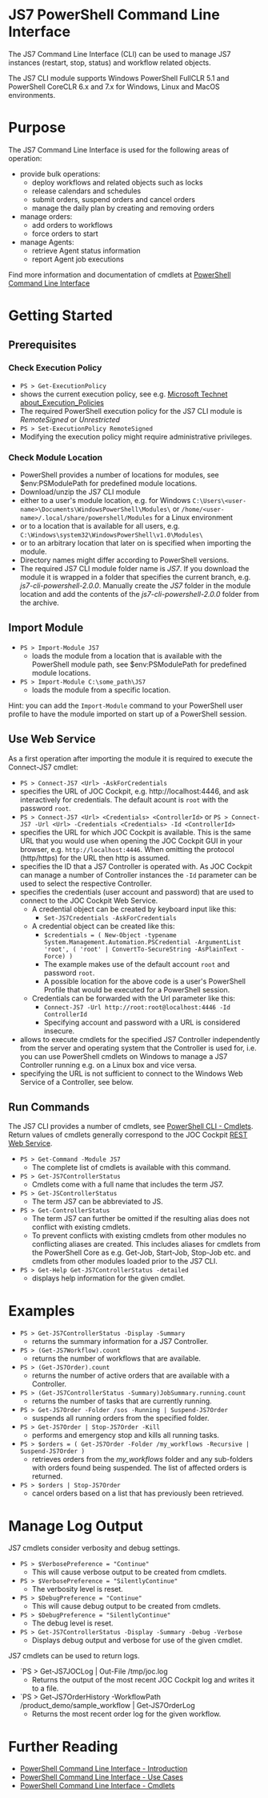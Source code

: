 # JS7 PowerShell Command Line Interface

The JS7 Command Line Interface (CLI) can be used to manage JS7 instances (restart, stop, status) and workflow related objects.

The JS7 CLI module supports Windows PowerShell FullCLR 5.1 and PowerShell CoreCLR 6.x and 7.x for Windows, Linux and MacOS environments.

# Purpose

The JS7 Command Line Interface is used for the following areas of operation:

* provide bulk operations:
    * deploy workflows and related objects such as locks
    * release calendars and schedules
    * submit orders, suspend orders and cancel orders
    * manage the daily plan by creating and removing orders
* manage orders:
    * add orders to workflows
    * force orders to start
* manage Agents:
    * retrieve Agent status information
    * report Agent job executions
 
Find more information and documentation of cmdlets at [PowerShell Command Line Interface](https://kb.sos-berlin.com/x/PpQwAw)

# Getting Started

## Prerequisites

### Check Execution Policy

* `PS > Get-ExecutionPolicy`
 * shows the current execution policy, see e.g. [Microsoft Technet about_Execution_Policies](https://technet.microsoft.com/en-us/library/hh847748.aspx)
 * The required PowerShell execution policy for the JS7 CLI module is *RemoteSigned* or *Unrestricted*
* `PS > Set-ExecutionPolicy RemoteSigned`
 * Modifying the execution policy might require administrative privileges.

### Check Module Location

* PowerShell provides a number of locations for modules, see $env:PSModulePath for predefined module locations.
* Download/unzip the JS7 CLI module 
 * either to a user's module location, e.g. for Windows `C:\Users\<user-name>\Documents\WindowsPowerShell\Modules\` or `/home/<user-name>/.local/share/powershell/Modules` for a Linux environment
 * or to a location that is available for all users, e.g. `C:\Windows\system32\WindowsPowerShell\v1.0\Modules\`
 * or to an arbitrary location that later on is specified when importing the module.
* Directory names might differ according to PowerShell versions.
* The required JS7 CLI module folder name is *JS7*. If you download the module it is wrapped in a folder that specifies the current branch, e.g. *js7-cli-powershell-2.0.0*. Manually create the *JS7* folder in the module location and add the contents of the *js7-cli-powershell-2.0.0* folder from the archive.

## Import Module

* `PS > Import-Module JS7`
  * loads the module from a location that is available with the PowerShell module path, see $env:PSModulePath for predefined module locations.
* `PS > Import-Module C:\some_path\JS7`
  * loads the module from a specific location.

Hint: you can add the `Import-Module` command to your PowerShell user profile to have the module imported on start up of a PowerShell session.

## Use Web Service

As a first operation after importing the module it is required to execute the Connect-JS7 cmdlet:

* `PS > Connect-JS7 <Url> -AskForCredentials`
 * specifies the URL of JOC Cockpit, e.g. http://localhost:4446, and ask interactively for credentials. The default acount is `root` with the password `root`.
* `PS > Connect-JS7 <Url> <Credentials> <ControllerId>`  or  `PS > Connect-JS7 -Url <Url> -Credentials <Credentials> -Id <ControllerId>`
 * specifies the URL for which JOC Cockpit is available. This is the same URL that you would use when opening the JOC Cockpit GUI in your browser, e.g. `http://localhost:4446`. When omitting the protocol (http/https) for the URL then http is assumed.
 * specifies the ID that a JS7 Controller is operated with. As JOC Cockpit can manage a number of Controller instances the `-Id` parameter can be used to select the respective Controller.
 * specifies the credentials (user account and password) that are used to connect to the JOC Cockpit Web Service.
   * A credential object can be created by keyboard input like this:
     * `Set-JS7Credentials -AskForCredentials`
   * A credential object can be created like this:
     * `$credentials = ( New-Object -typename System.Management.Automation.PSCredential -ArgumentList 'root', ( 'root' | ConvertTo-SecureString -AsPlainText -Force) )`
     * The example makes use of the default account `root` and password `root`.
     * A possible location for the above code is a user's PowerShell Profile that would be executed for a PowerShell session.
   * Credentials can be forwarded with the Url parameter like this: 
     * `Connect-JS7 -Url http://root:root@localhost:4446 -Id ControllerId`
     * Specifying account and password with a URL is considered insecure.
 * allows to execute cmdlets for the specified JS7 Controller independently from the server and operating system that the Controller is used for, i.e. you can use PowerShell cmdlets on Windows to manage a JS7 Controller running e.g. on a Linux box and vice versa.
 * specifying the URL is not sufficient to connect to the Windows Web Service of a Controller, see below.

## Run Commands

The JS7 CLI provides a number of cmdlets, see [PowerShell CLI - Cmdlets](https://kb.sos-berlin.com/x/fpQwAw). Return values of cmdlets generally correspond to the JOC Cockpit [REST Web Service](https://www.sos-berlin.com/JOC/2.0.0/raml-doc/JOC-API/index.html).

* `PS > Get-Command -Module JS7`
    * The complete list of cmdlets is available with this command.
* `PS > Get-JS7ControllerStatus`
    * Cmdlets come with a full name that includes the term JS7.
* `PS > Get-JSControllerStatus`
    * The term JS7 can be abbreviated to JS.
* `PS > Get-ControllerStatus`
    * The term JS7 can further be omitted if the resulting alias does not conflict with existing cmdlets.
    * To prevent conflicts with existing cmdlets from other modules no conflicting aliases are created. This includes aliases for cmdlets from the PowerShell Core as e.g. Get-Job, Start-Job, Stop-Job etc. and cmdlets from other modules loaded prior to the JS7 CLI.
* `PS > Get-Help Get-JS7ControllerStatus -detailed`
  * displays help information for the given cmdlet.

# Examples

* `PS > Get-JS7ControllerStatus -Display -Summary`
  * returns the summary information for a JS7 Controller.
* `PS > (Get-JS7Workflow).count`
  * returns the number of workflows that are available.
* `PS > (Get-JS7Order).count`
  * returns the number of active orders that are available with a Controller.
* `PS > (Get-JS7ControllerStatus -Summary)JobSummary.running.count`
  * returns the number of tasks that are currently running.
* `PS > Get-JS7Order -Folder /sos -Running | Suspend-JS7Order`
  * suspends all running orders from the specified folder.
* `PS > Get-JS7Order | Stop-JS7Order -Kill`
  * performs and emergency stop and kills all running tasks.
* `PS > $orders = ( Get-JS7Order -Folder /my_workflows -Recursive | Suspend-JS7Order )`
  * retrieves orders from the *my_workflows* folder and any sub-folders with orders found being suspended. The list of affected orders is returned.
* `PS > $orders | Stop-JS7Order`
  * cancel orders based on a list that has previously been retrieved.

# Manage Log Output

JS7 cmdlets consider verbosity and debug settings.

* `PS > $VerbosePreference = "Continue"`
    * This will cause verbose output to be created from cmdlets.
* `PS > $VerbosePreference = "SilentlyContinue"`
    * The verbosity level is reset.
* `PS > $DebugPreference = "Continue"`
    * This will cause debug output to be created from cmdlets.
* `PS > $DebugPreference = "SilentlyContinue"`
    * The debug level is reset.
* `PS > Get-JS7ControllerStatus -Display -Summary -Debug -Verbose`
    * Displays debug output and verbose for use of the given cmdlet.

JS7 cmdlets can be used to return logs.

* `PS > Get-JS7JOCLog | Out-File /tmp/joc.log
    * Returns the output of the most recent JOC Cockpit log and writes it to a file.
* `PS > Get-JS7OrderHistory -WorkflowPath /product_demo/sample_workflow | Get-JS7OrderLog
    * Returns the most recent order log for the given workflow.
 
# Further Reading

* [PowerShell Command Line Interface - Introduction](https://kb.sos-berlin.com/x/PpQwAw)
* [PowerShell Command Line Interface - Use Cases](https://kb.sos-berlin.com/x/95swAw)
* [PowerShell Command Line Interface - Cmdlets](https://kb.sos-berlin.com/x/fpQwAw)

